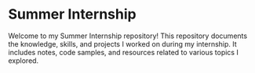 # Summer Internship 

Welcome to my Summer Internship repository! This repository documents the knowledge, skills, and projects I worked on during my internship. It includes notes, code samples, and resources related to various topics I explored.
